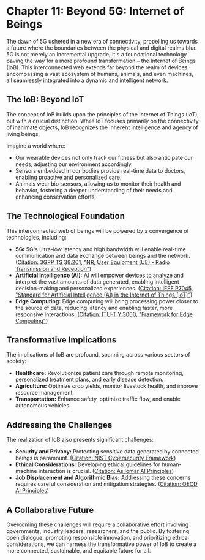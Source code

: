 # Chapter 11: Beyond 5G: Internet of Beings

The dawn of 5G ushered in a new era of connectivity, propelling us towards a future where the boundaries between the physical and digital realms blur.  5G is not merely an incremental upgrade; it's a foundational technology paving the way for a more profound transformation – the Internet of Beings (IoB). This interconnected web extends far beyond the realm of devices, encompassing a vast ecosystem of humans, animals, and even machines, all seamlessly integrated into a dynamic and intelligent network.

##  The IoB: Beyond IoT

The concept of IoB builds upon the principles of the Internet of Things (IoT), but with a crucial distinction. While IoT focuses primarily on the connectivity of inanimate objects, IoB recognizes the inherent intelligence and agency of living beings.  

Imagine a world where:

* Our wearable devices not only track our fitness but also anticipate our needs, adjusting our environment accordingly.
* Sensors embedded in our bodies provide real-time data to doctors, enabling proactive and personalized care.
* Animals wear bio-sensors, allowing us to monitor their health and behavior, fostering a deeper understanding of their needs and enhancing conservation efforts.

##  The Technological Foundation

This interconnected web of beings will be powered by a convergence of technologies, including:

* **5G:** 5G's ultra-low latency and high bandwidth will enable real-time communication and data exchange between beings and the network. ([Citation: 3GPP TS 38.201, "NR; User Equipment (UE) - Radio Transmission and Reception"](https://www.3gpp.org/specifications/38-series))
* **Artificial Intelligence (AI):** AI will empower devices to analyze and interpret the vast amounts of data generated, enabling intelligent decision-making and personalized experiences. ([Citation: IEEE P7045, "Standard for Artificial Intelligence (AI) in the Internet of Things (IoT)"](https://standards.ieee.org/project/7045.html))
* **Edge Computing:** Edge computing will bring processing power closer to the source of data, reducing latency and enabling faster, more responsive interactions. ([Citation: ITU-T Y.3000, "Framework for Edge Computing"](https://www.itu.int/rec/T-REC-Y.3000))

##  Transformative Implications

The implications of IoB are profound, spanning across various sectors of society:

* **Healthcare:** Revolutionize patient care through remote monitoring, personalized treatment plans, and early disease detection.
* **Agriculture:** Optimize crop yields, monitor livestock health, and improve resource management.
* **Transportation:** Enhance safety, optimize traffic flow, and enable autonomous vehicles.

##  Addressing the Challenges

The realization of IoB also presents significant challenges:

* **Security and Privacy:** Protecting sensitive data generated by connected beings is paramount. ([Citation: NIST Cybersecurity Framework](https://www.nist.gov/cyberframework))
* **Ethical Considerations:** Developing ethical guidelines for human-machine interaction is crucial. ([Citation: Asilomar AI Principles](https://futureoflife.org/ai-principles/))
* **Job Displacement and Algorithmic Bias:** Addressing these concerns requires careful consideration and mitigation strategies. ([Citation: OECD AI Principles](https://www.oecd.org/going-digital/ai/principles/))

##  A Collaborative Future

Overcoming these challenges will require a collaborative effort involving governments, industry leaders, researchers, and the public. By fostering open dialogue, promoting responsible innovation, and prioritizing ethical considerations, we can harness the transformative power of IoB to create a more connected, sustainable, and equitable future for all.